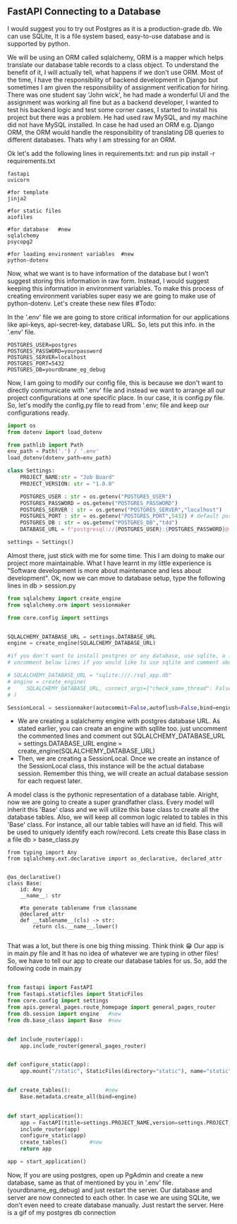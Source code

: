 ## FastAPI Connecting to a Database

 I would suggest you to try out Postgres as it is a production-grade db.
 We can use SQLite, It is a file system based, easy-to-use database and is supported by python.
 
 We will be using an ORM called sqlalchemy, ORM is a mapper which helps translate our database table records to a class object. To understand the benefit of it, I will actually tell, what happens if we don't use ORM. Most of the time, I have the responsibility of backend development in Django but sometimes I am given the responsibility of assignment verification for hiring. There was one student say 'John wick', he had made a wonderful UI and the assignment was working all fine but as a backend developer, I wanted to test his backend logic and test some corner cases, I started to install his project but there was a problem. He had used raw MySQL, and my machine did not have MySQL installed. In case he had used an ORM e.g. Django ORM, the ORM would handle the responsibility of translating DB queries to different databases. Thats why I am stressing for an ORM.

Ok let's add the following lines in requirements.txt: and run pip install -r requirements.txt


```
fastapi
uvicorn

#for template
jinja2

#for static files
aiofiles

#for database   #new
sqlalchemy         
psycopg2

#for loading environment variables  #new
python-dotenv
```

Now, what we want is to have information of the database but I won't suggest storing this information in raw form. Instead, I would suggest keeping this information in environment variables. To make this process of creating environment variables super easy we are going to make use of python-dotenv.  Let's create these new files #Todo:

In the '.env' file we are going to store critical information for our applications like api-keys, api-secret-key, database URL. So, lets put this info. in the '.env' file.

```
POSTGRES_USER=postgres
POSTGRES_PASSWORD=yourpassword
POSTGRES_SERVER=localhost
POSTGRES_PORT=5432
POSTGRES_DB=yourdbname_eg_debug
```

Now, I am going to modify our config file, this is because we don't want to directly communicate with '.env' file and instead we want to arrange all our project configurations at one specific place. In our case, it is config.py file. So, let's modify the config.py file to read from '.env; file and keep our configurations ready.


```py
import os
from dotenv import load_dotenv

from pathlib import Path
env_path = Path('.') / '.env'
load_dotenv(dotenv_path=env_path)

class Settings:
    PROJECT_NAME:str = "Job Board"
    PROJECT_VERSION: str = "1.0.0"

    POSTGRES_USER : str = os.getenv("POSTGRES_USER")
    POSTGRES_PASSWORD = os.getenv("POSTGRES_PASSWORD")
    POSTGRES_SERVER : str = os.getenv("POSTGRES_SERVER","localhost")
    POSTGRES_PORT : str = os.getenv("POSTGRES_PORT",5432) # default postgres port is 5432
    POSTGRES_DB : str = os.getenv("POSTGRES_DB","tdd")
    DATABASE_URL = f"postgresql://{POSTGRES_USER}:{POSTGRES_PASSWORD}@{POSTGRES_SERVER}:{POSTGRES_PORT}/{POSTGRES_DB}"

settings = Settings()
```

Almost there, just stick with me for some time. This I am doing to make our project more maintainable. What I have learnt in my little experience is "Software development is more about maintenance and less about development".
Ok, now we can move to database setup, type the following lines in db > session.py

```py
from sqlalchemy import create_engine
from sqlalchemy.orm import sessionmaker

from core.config import settings


SQLALCHEMY_DATABASE_URL = settings.DATABASE_URL
engine = create_engine(SQLALCHEMY_DATABASE_URL)

#if you don't want to install postgres or any database, use sqlite, a file system based database, 
# uncomment below lines if you would like to use sqlite and comment above 2 lines of SQLALCHEMY_DATABASE_URL AND engine

# SQLALCHEMY_DATABASE_URL = "sqlite:///./sql_app.db"
# engine = create_engine(
#     SQLALCHEMY_DATABASE_URL, connect_args={"check_same_thread": False}
# )

SessionLocal = sessionmaker(autocommit=False,autoflush=False,bind=engine)
```

* We are creating a sqlalchemy engine with postgres database URL. As stated earlier, you can create an engine with sqllite too. just uncomment the commented lines and comment out SQLALCHEMY_DATABASE_URL = settings.DATABASE_URL 
engine = create_engine(SQLALCHEMY_DATABASE_URL)
* Then, we are creating a SessionLocal. Once we create an instance of the SessionLocal class, this instance will be the actual database session. Remember this thing, we will create an actual database session for each request later.

A model class is the pythonic representation of a database table. Alright, now we are going to create a super grandfather class. Every model will inherit this 'Base' class and we will utilize this base class to create all the database tables. Also, we will keep all common logic related to tables in this 'Base' class. For instance, all our table tables will have an id field. This will be used to uniquely identify each row/record. Lets create this Base class in a file db > base_class.py

```
from typing import Any
from sqlalchemy.ext.declarative import as_declarative, declared_attr


@as_declarative()
class Base:
    id: Any
    __name__: str

    #to generate tablename from classname
    @declared_attr
    def __tablename__(cls) -> str:
        return cls.__name__.lower()
       
```

That was a lot, but there is one big thing missing. Think think 😁
Our app is in main.py file and It has no idea of whatever we are typing in other files! So, we have to tell our app to create our database tables for us. So, add the following code in main.py

```py

from fastapi import FastAPI
from fastapi.staticfiles import StaticFiles
from core.config import settings
from apis.general_pages.route_homepage import general_pages_router
from db.session import engine   #new
from db.base_class import Base  #new


def include_router(app):
	app.include_router(general_pages_router)


def configure_static(app):
    app.mount("/static", StaticFiles(directory="static"), name="static")


def create_tables():           #new
	Base.metadata.create_all(bind=engine)

	
def start_application():
	app = FastAPI(title=settings.PROJECT_NAME,version=settings.PROJECT_VERSION)
	include_router(app)
	configure_static(app)
	create_tables()       #new
	return app

app = start_application()

```
Now, If you are using postgres, open up PgAdmin and create a new database, same as that of mentioned by you in '.env' file. (yourdbname_eg_debug) and just restart the server. Our database and server are now connected to each other. In case we are using SQLite, we don't even need to create database manually. Just restart the server. Here is a gif of my postgres db connection


